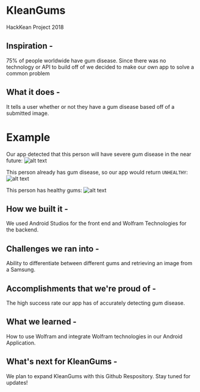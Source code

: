 # KleanGums
HackKean Project 2018

## Inspiration - 
75% of people worldwide have gum disease. Since there was no technology or API to build off of we decided to make our own app to solve a common problem

## What it does - 
It tells a user whether or not they have a gum disease based off of a submitted image.

# Example
Our app detected that this person will have severe gum disease in the near future:
![alt text][logo]

[logo]: https://cdn.discordapp.com/attachments/374678012651896845/432852976114204682/Gum_Disease.jpg "Justin Data"

This person already has gum disease, so our app would return `UNHEALTHY`:
![alt text][logo]

[logo]: https://cdn.discordapp.com/attachments/374678012651896845/432852975686516736/BAD-1.jpg "Really Bad Gums"

This person has healthy gums: 
![alt text][logo]

[logo]: https://cdn.discordapp.com/attachments/374678012651896845/432852976114204686/GOOD.jpg "Justin Bieber Data"


## How we built it - 
We used Android Studios for the front end and Wolfram Technologies for the backend.

## Challenges we ran into - 
Ability to differentiate between different gums and retrieving an image from a Samsung.

## Accomplishments that we're proud of - 
The high success rate our app has of accurately detecting gum disease.

## What we learned - 
How to use Wolfram and integrate Wolfram technologies in our Android Application.

## What's next for KleanGums - 
We plan to expand KleanGums with this Github Respository. Stay tuned for updates!
